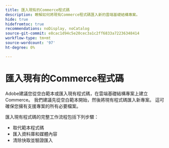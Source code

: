 ```yaml
---
title: 匯入現有的Commerce程式碼
description: 瞭解如何將現有Commerce程式碼匯入新的雲端基礎結構專案。
hide: true
hidefromtoc: true
recommendations: noDisplay, noCatalog
source-git-commit: e8cac1d94c5e20cec3a1c2ff6833a72236348414
workflow-type: tm+mt
source-wordcount: '97'
ht-degree: 0%

---
```



# 匯入現有的Commerce程式碼

Adobe建議您從空白範本或匯入現有程式碼，在雲端基礎結構專案上建立Commerce。 我們建議先從空白範本開始，然後將現有程式碼匯入新專案。 這可確保您擁有支援專案的所有必要檔案。

匯入現有程式碼的完整工作流程包括下列步驟：

- 取代範本程式碼
- 匯入資料庫和媒體內容
- 清除快取並驗證匯入
